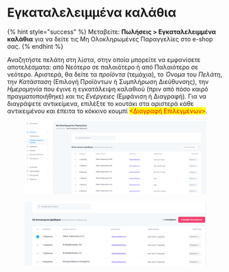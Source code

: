 # Εγκαταλελειμμένα καλάθια

{% hint style="success" %}
Μεταβείτε: **Πωλήσεις > Εγκαταλελειμμένα καλάθια** για να δείτε τις Μη Ολοκληρωμένες Παραγγελίες στο e-shop σας.
{% endhint %}

Αναζητήστε πελάτη στη λίστα, στην οποία μπορείτε να εμφανίσετε αποτελέσματα: από Νεότερο σε παλαιότερο ή από Παλαιότερο σε νεότερο. Αριστερά, θα δείτε τα _προϊόντα_ (τεμάχια), το _Όνομα_ του _Πελάτη_, την _Κατάσταση_ (Επιλογή Προϊόντων ή Συμπλήρωση Διεύθυνσης), την _Ημερομηνία_ που έγινε η εγκατάλειψη καλαθιού (πριν από πόσο καιρό πραγματοποιήθηκε) και τις _Ενέργειες_ (Εμφάνιση ή Διαγραφή). Για να διαγράψετε αντικείμενα, επιλέξτε το κουτάκι στα αριστερά κάθε αντικειμένου και έπειτα το κόκκινο κουμπί <mark style="color:red;"><Διαγραφή Επιλεγμένων></mark>.

<figure><img src="../.gitbook/assets/ScreenHunter 42 (1).png" alt=""><figcaption></figcaption></figure>

<figure><img src="../.gitbook/assets/ScreenHunter 60 (1).png" alt=""><figcaption></figcaption></figure>
